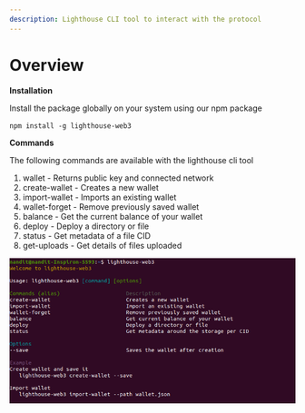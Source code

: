 ```yaml
---
description: Lighthouse CLI tool to interact with the protocol
---
```


# Overview

**Installation**

Install the package globally on your system using our npm package

```
npm install -g lighthouse-web3
```

**Commands**

The following commands are available with the lighthouse cli tool

1. wallet - Returns public key and connected network
2. create-wallet - Creates a new wallet
3. import-wallet - Imports an existing wallet
4. wallet-forget - Remove previously saved wallet
5. balance - Get the current balance of your wallet
6. deploy - Deploy a directory or file
7. status - Get metadata of a file CID
8. get-uploads - Get details of files uploaded

![](../.gitbook/assets/cli-screenshot.png)

